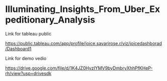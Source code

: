 # Illuminating_Insights_From_Uber_Expeditionary_Analysis

Link for tableau public

https://public.tableau.com/app/profile/joice.savarirose.r/viz/joicedashborad/Dashboard1

Link for demo vedio

https://drive.google.com/file/d/1K4JZ0HyzIYMV9byDmbryXhhPfKHeP-rh/view?usp=drivesdk


